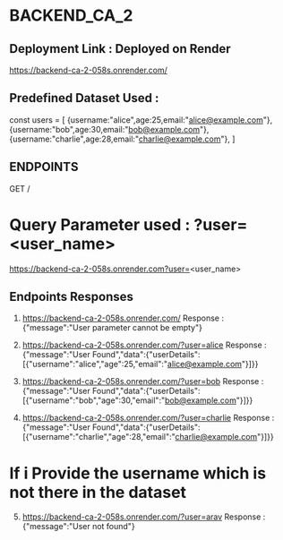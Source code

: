 # BACKEND_CA_2

## Deployment Link : Deployed on Render
https://backend-ca-2-058s.onrender.com/


## Predefined Dataset Used : 
const users = [
    {username:"alice",age:25,email:"alice@example.com"},
    {username:"bob",age:30,email:"bob@example.com"},
    {username:"charlie",age:28,email:"charlie@example.com"},
]

## ENDPOINTS
GET / 

# Query Parameter used : ?user=<user_name>
https://backend-ca-2-058s.onrender.com?user=<user_name>

## Endpoints Responses 
1. https://backend-ca-2-058s.onrender.com/ 
Response : {"message":"User parameter cannot be empty"}

2. https://backend-ca-2-058s.onrender.com/?user=alice
Response : {"message":"User Found","data":{"userDetails":[{"username":"alice","age":25,"email":"alice@example.com"}]}}

3. https://backend-ca-2-058s.onrender.com/?user=bob
Response : {"message":"User Found","data":{"userDetails":[{"username":"bob","age":30,"email":"bob@example.com"}]}}

4. https://backend-ca-2-058s.onrender.com/?user=charlie
Response : {"message":"User Found","data":{"userDetails":[{"username":"charlie","age":28,"email":"charlie@example.com"}]}}

 # If i Provide the username which is not there in the dataset 
 5. https://backend-ca-2-058s.onrender.com/?user=arav
 Response : {"message":"User not found"}


